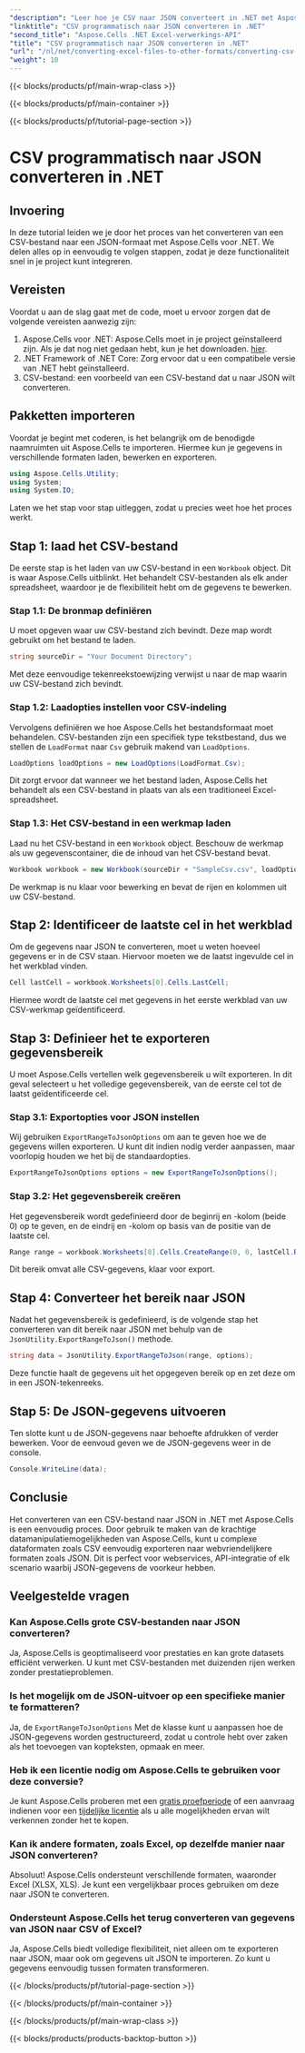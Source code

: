 ```yaml
---
"description": "Leer hoe je CSV naar JSON converteert in .NET met Aspose.Cells. Stapsgewijze handleiding voor datatransformatie met eenvoudig te volgen codevoorbeelden."
"linktitle": "CSV programmatisch naar JSON converteren in .NET"
"second_title": "Aspose.Cells .NET Excel-verwerkings-API"
"title": "CSV programmatisch naar JSON converteren in .NET"
"url": "/nl/net/converting-excel-files-to-other-formats/converting-csv-to-json/"
"weight": 10
---
```


{{< blocks/products/pf/main-wrap-class >}}

{{< blocks/products/pf/main-container >}}

{{< blocks/products/pf/tutorial-page-section >}}

# CSV programmatisch naar JSON converteren in .NET

## Invoering
In deze tutorial leiden we je door het proces van het converteren van een CSV-bestand naar een JSON-formaat met Aspose.Cells voor .NET. We delen alles op in eenvoudig te volgen stappen, zodat je deze functionaliteit snel in je project kunt integreren.
## Vereisten
Voordat u aan de slag gaat met de code, moet u ervoor zorgen dat de volgende vereisten aanwezig zijn:
1. Aspose.Cells voor .NET: Aspose.Cells moet in je project geïnstalleerd zijn. Als je dat nog niet gedaan hebt, kun je het downloaden. [hier](https://releases.aspose.com/cells/net/).
2. .NET Framework of .NET Core: Zorg ervoor dat u een compatibele versie van .NET hebt geïnstalleerd.
3. CSV-bestand: een voorbeeld van een CSV-bestand dat u naar JSON wilt converteren.
## Pakketten importeren
Voordat je begint met coderen, is het belangrijk om de benodigde naamruimten uit Aspose.Cells te importeren. Hiermee kun je gegevens in verschillende formaten laden, bewerken en exporteren.
```csharp
using Aspose.Cells.Utility;
using System;
using System.IO;
```
Laten we het stap voor stap uitleggen, zodat u precies weet hoe het proces werkt.
## Stap 1: laad het CSV-bestand
De eerste stap is het laden van uw CSV-bestand in een `Workbook` object. Dit is waar Aspose.Cells uitblinkt. Het behandelt CSV-bestanden als elk ander spreadsheet, waardoor je de flexibiliteit hebt om de gegevens te bewerken.
### Stap 1.1: De bronmap definiëren
U moet opgeven waar uw CSV-bestand zich bevindt. Deze map wordt gebruikt om het bestand te laden.
```csharp
string sourceDir = "Your Document Directory";
```
Met deze eenvoudige tekenreekstoewijzing verwijst u naar de map waarin uw CSV-bestand zich bevindt.
### Stap 1.2: Laadopties instellen voor CSV-indeling
Vervolgens definiëren we hoe Aspose.Cells het bestandsformaat moet behandelen. CSV-bestanden zijn een specifiek type tekstbestand, dus we stellen de `LoadFormat` naar `Csv` gebruik makend van `LoadOptions`.
```csharp
LoadOptions loadOptions = new LoadOptions(LoadFormat.Csv);
```
Dit zorgt ervoor dat wanneer we het bestand laden, Aspose.Cells het behandelt als een CSV-bestand in plaats van als een traditioneel Excel-spreadsheet.
### Stap 1.3: Het CSV-bestand in een werkmap laden
Laad nu het CSV-bestand in een `Workbook` object. Beschouw de werkmap als uw gegevenscontainer, die de inhoud van het CSV-bestand bevat.
```csharp
Workbook workbook = new Workbook(sourceDir + "SampleCsv.csv", loadOptions);
```
De werkmap is nu klaar voor bewerking en bevat de rijen en kolommen uit uw CSV-bestand.
## Stap 2: Identificeer de laatste cel in het werkblad
Om de gegevens naar JSON te converteren, moet u weten hoeveel gegevens er in de CSV staan. Hiervoor moeten we de laatst ingevulde cel in het werkblad vinden.
```csharp
Cell lastCell = workbook.Worksheets[0].Cells.LastCell;
```
Hiermee wordt de laatste cel met gegevens in het eerste werkblad van uw CSV-werkmap geïdentificeerd.
## Stap 3: Definieer het te exporteren gegevensbereik
U moet Aspose.Cells vertellen welk gegevensbereik u wilt exporteren. In dit geval selecteert u het volledige gegevensbereik, van de eerste cel tot de laatst geïdentificeerde cel.
### Stap 3.1: Exportopties voor JSON instellen
Wij gebruiken `ExportRangeToJsonOptions` om aan te geven hoe we de gegevens willen exporteren. U kunt dit indien nodig verder aanpassen, maar voorlopig houden we het bij de standaardopties.
```csharp
ExportRangeToJsonOptions options = new ExportRangeToJsonOptions();
```
### Stap 3.2: Het gegevensbereik creëren
Het gegevensbereik wordt gedefinieerd door de beginrij en -kolom (beide 0) op te geven, en de eindrij en -kolom op basis van de positie van de laatste cel.
```csharp
Range range = workbook.Worksheets[0].Cells.CreateRange(0, 0, lastCell.Row + 1, lastCell.Column + 1);
```
Dit bereik omvat alle CSV-gegevens, klaar voor export.
## Stap 4: Converteer het bereik naar JSON
Nadat het gegevensbereik is gedefinieerd, is de volgende stap het converteren van dit bereik naar JSON met behulp van de `JsonUtility.ExportRangeToJson()` methode.
```csharp
string data = JsonUtility.ExportRangeToJson(range, options);
```
Deze functie haalt de gegevens uit het opgegeven bereik op en zet deze om in een JSON-tekenreeks.
## Stap 5: De JSON-gegevens uitvoeren
Ten slotte kunt u de JSON-gegevens naar behoefte afdrukken of verder bewerken. Voor de eenvoud geven we de JSON-gegevens weer in de console.
```csharp
Console.WriteLine(data);
```
## Conclusie
Het converteren van een CSV-bestand naar JSON in .NET met Aspose.Cells is een eenvoudig proces. Door gebruik te maken van de krachtige datamanipulatiemogelijkheden van Aspose.Cells, kunt u complexe dataformaten zoals CSV eenvoudig exporteren naar webvriendelijkere formaten zoals JSON. Dit is perfect voor webservices, API-integratie of elk scenario waarbij JSON-gegevens de voorkeur hebben.
## Veelgestelde vragen
### Kan Aspose.Cells grote CSV-bestanden naar JSON converteren?  
Ja, Aspose.Cells is geoptimaliseerd voor prestaties en kan grote datasets efficiënt verwerken. U kunt met CSV-bestanden met duizenden rijen werken zonder prestatieproblemen.
### Is het mogelijk om de JSON-uitvoer op een specifieke manier te formatteren?  
Ja, de `ExportRangeToJsonOptions` Met de klasse kunt u aanpassen hoe de JSON-gegevens worden gestructureerd, zodat u controle hebt over zaken als het toevoegen van kopteksten, opmaak en meer.
### Heb ik een licentie nodig om Aspose.Cells te gebruiken voor deze conversie?  
Je kunt Aspose.Cells proberen met een [gratis proefperiode](https://releases.aspose.com/) of een aanvraag indienen voor een [tijdelijke licentie](https://purchase.aspose.com/temporary-license/) als u alle mogelijkheden ervan wilt verkennen zonder het te kopen.
### Kan ik andere formaten, zoals Excel, op dezelfde manier naar JSON converteren?  
Absoluut! Aspose.Cells ondersteunt verschillende formaten, waaronder Excel (XLSX, XLS). Je kunt een vergelijkbaar proces gebruiken om deze naar JSON te converteren.
### Ondersteunt Aspose.Cells het terug converteren van gegevens van JSON naar CSV of Excel?  
Ja, Aspose.Cells biedt volledige flexibiliteit, niet alleen om te exporteren naar JSON, maar ook om gegevens uit JSON te importeren. Zo kunt u gegevens eenvoudig tussen formaten transformeren.

{{< /blocks/products/pf/tutorial-page-section >}}

{{< /blocks/products/pf/main-container >}}

{{< /blocks/products/pf/main-wrap-class >}}

{{< blocks/products/products-backtop-button >}}